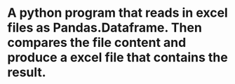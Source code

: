 # A python program that reads in excel files as Pandas.Dataframe. Then compares the file content and produce a excel file that contains the result.
